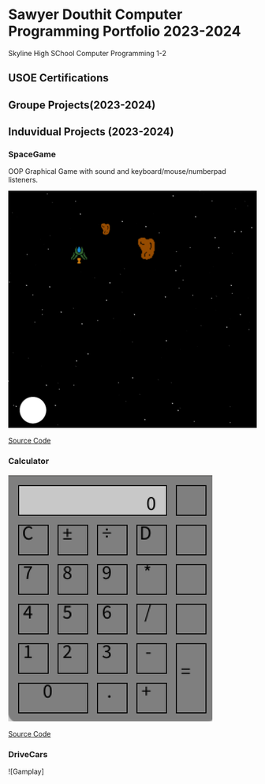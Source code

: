 # Sawyer Douthit Computer Programming Portfolio 2023-2024
Skyline High SChool Computer Programming 1-2

## USOE Certifications

## Groupe Projects(2023-2024)

## Induvidual Projects (2023-2024)

### SpaceGame
OOP Graphical Game with sound and keyboard/mouse/numberpad listeners.

![Gamplay](images/sg1.png)

[Source Code](https://github.com/SawyerDouthit/programmingportfolio/blob/main/src/SpaceGame1.zip)

### Calculator

![ScreenShot](https://github.com/SawyerDouthit/programmingportfolio/blob/main/images/Clac.png)

[Source Code](https://github.com/SawyerDouthit/programmingportfolio/blob/main/src/Calculator.zip)

### DriveCars

![Gamplay]

